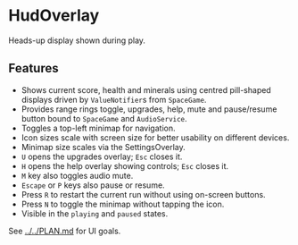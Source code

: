# HudOverlay

Heads-up display shown during play.

## Features

- Shows current score, health and minerals using centred pill-shaped displays
  driven by `ValueNotifier`s from `SpaceGame`.
- Provides range rings toggle, upgrades, help, mute and pause/resume button
  bound to `SpaceGame` and `AudioService`.
- Toggles a top-left minimap for navigation.
- Icon sizes scale with screen size for better usability on different devices.
- Minimap size scales via the SettingsOverlay.
- `U` opens the upgrades overlay; `Esc` closes it.
- `H` opens the help overlay showing controls; `Esc` closes it.
- `M` key also toggles audio mute.
- `Escape` or `P` keys also pause or resume.
- Press `R` to restart the current run without using on-screen buttons.
- Press `N` to toggle the minimap without tapping the icon.
- Visible in the `playing` and `paused` states.

See [../../PLAN.md](../../PLAN.md) for UI goals.
